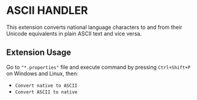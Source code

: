 # ASCII HANDLER

This extension converts national language characters to and from their Unicode equivalents in plain ASCII text and vice versa.

## Extension Usage

Go to `"*.properties"` file and execute command by pressing `Ctrl+Shift+P` on Windows and Linux, then:
* `Convert native to ASCII`
* `Convert ASCII to native`